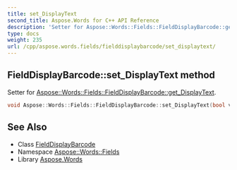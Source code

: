 ```yaml
---
title: set_DisplayText
second_title: Aspose.Words for C++ API Reference
description: 'Setter for Aspose::Words::Fields::FieldDisplayBarcode::get_DisplayText.'
type: docs
weight: 235
url: /cpp/aspose.words.fields/fielddisplaybarcode/set_displaytext/
---
```

## FieldDisplayBarcode::set_DisplayText method


Setter for [Aspose::Words::Fields::FieldDisplayBarcode::get_DisplayText](../get_displaytext/).

```cpp
void Aspose::Words::Fields::FieldDisplayBarcode::set_DisplayText(bool value)
```

## See Also

* Class [FieldDisplayBarcode](../)
* Namespace [Aspose::Words::Fields](../../)
* Library [Aspose.Words](../../../)
